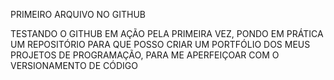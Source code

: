 PRIMEIRO ARQUIVO NO GITHUB

TESTANDO O GITHUB EM AÇÃO PELA PRIMEIRA VEZ, PONDO EM PRÁTICA UM REPOSITÓRIO PARA QUE POSSO CRIAR UM PORTFÓLIO DOS MEUS PROJETOS DE PROGRAMAÇÃO, PARA ME APERFEIÇOAR COM O VERSIONAMENTO DE CÓDIGO